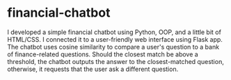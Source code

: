 # financial-chatbot
I developed a simple financial chatbot using Python, OOP, and a little bit of HTML/CSS. I connected it to a user-friendly web interface using Flask app. The chatbot uses cosine similarity to compare a user's question to a bank of finance-related questions. Should the closest match be above a threshold, the chatbot outputs the answer to the closest-matched question, otherwise, it requests that the user ask a different question.

